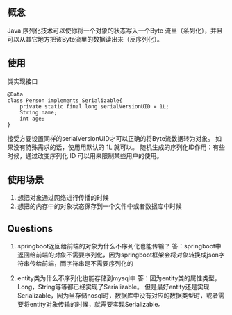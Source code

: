 ## 概念
Java 序列化技术可以使你将一个对象的状态写入一个Byte 流里（系列化），并且可以从其它地方把该Byte流里的数据读出来（反序列化）。

## 使用
类实现接口
```
@Data
class Person implements Serializable{	
	private static final long serialVersionUID = 1L; 
	String name;
	int age;	
}
```
接受方要设置同样的serialVersionUID才可以正确的将Byte流数据转为对象。
如果没有特殊需求的话，使用用默认的 1L 就可以。
随机生成的序列化ID作用：有些时候，通过改变序列化 ID 可以用来限制某些用户的使用。

## 使用场景
1. 想把对象通过网络进行传播的时候
2. 想把的内存中的对象状态保存到一个文件中或者数据库中时候

## Questions
1. springboot返回给前端的对象为什么不序列化也能传输？
答：springboot中返回给前端的对象不需要序列化，因为springboot框架会将对象转换成json字符串传给前端，而字符串是不需要序列化的

2. entity类为什么不序列化也能存储到mysql中
答：因为entity类的属性类型，Long，String等等都已经实现了Serializable。
但是最好entity还是实现Serializable，因为当存储nosql时，数据库中没有对应的数据类型时，或者需要将entity对象传输的时候，就需要实现Serializable。